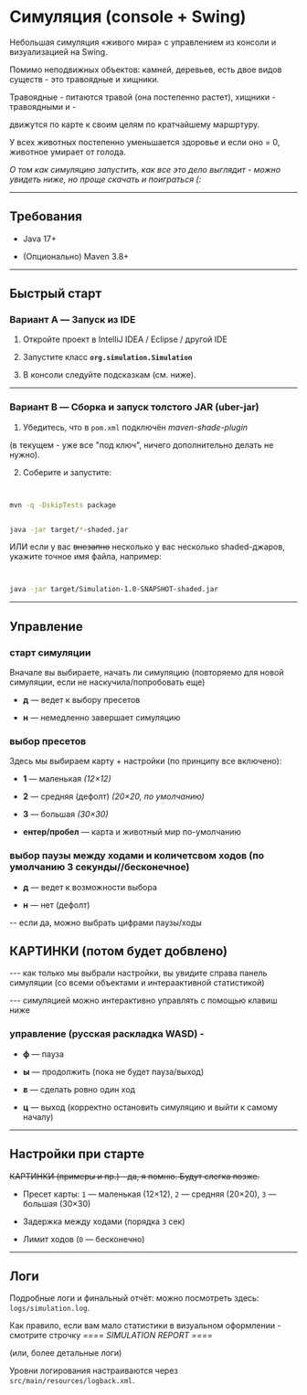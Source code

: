 # Симуляция (console + Swing)





Небольшая симуляция «живого мира» с управлением из консоли и визуализацией на Swing.


Помимо неподвижных объектов: камней, деревьев, есть двое видов существ - это травоядные и хищники.


Травоядные - питаются травой (она постепенно растет), хищники - травоядными и -


движутся по карте к своим целям по кратчайшему маршртуру.


У всех животных постепенно уменьшается здоровье и если оно = 0, животное умирает от голода.





_О том как симуляцию запустить, как все это дело выглядит - можно увидеть ниже, но проще скачать и поиграться (:_








---





## Требования





- Java 17+


- (Опционально) Maven 3.8+





---





## Быстрый старт





### Вариант A — Запуск из IDE





1. Откройте проект в IntelliJ IDEA / Eclipse / другой IDE


2. Запустите класс **`org.simulation.Simulation`**


3. В консоли следуйте подсказкам (см. ниже).





---





### Вариант B — Сборка и запуск **толстого JAR** (uber-jar)





1) Убедитесь, что в `pom.xml` подключён *maven-shade-plugin*


(в текущем - уже все "под ключ", ничего дополнительно делать не нужно).


2) Соберите и запустите:





```bash


mvn -q -DskipTests package


java -jar target/*-shaded.jar


```





ИЛИ если у вас ~~внезапно~~ несколько у вас несколько shaded-джаров, укажите точное имя файла, например:


```bash


java -jar target/Simulation-1.0-SNAPSHOT-shaded.jar


```





---


## Управление


### старт симуляции





Вначале вы выбираете, начать ли симуляцию (повторяемо для новой симуляции, если не наскучила/попробовать еще)


- **д** — ведет к выбору пресетов


- **н** — немедленно завершает симуляцию





### выбор пресетов





Здесь мы выбираем карту + настройки (по принципу все включено):


- **1** — маленькая *(12×12)*


- **2** — средняя (дефолт) *(20×20, по умолчанию)*


- **3** — большая *(30×30)*


- **ентер/пробел** — карта и животный мир по-умолчанию





### выбор паузы между ходами и количетсвом ходов (по умолчанию 3 секунды//бесконечное)


- **д** — ведет к возможности выбора


- **н** — нет (дефолт)





-- если да, можно выбрать цифрами паузы/ходы





## КАРТИНКИ (потом будет добвлено)


--- как только мы выбрали настройки, вы увидите справа панель симуляции (со всеми объектами и интераактивной статистикой)


--- симуляцией можно интерактивно управлять с помощью клавиш ниже





### управление (русская раскладка WASD) -


- **ф** — пауза


- **ы** — продолжить (пока не будет пауза/выход)


- **в** — сделать ровно один ход


- **ц** — выход (корректно остановить симуляцию и выйти к самому началу)





---





## Настройки при старте


~~КАРТИНКИ (примеры и пр.) - да, я помню. Будут слегка позже.~~





- Пресет карты: `1` — маленькая (12×12), `2` — средняя (20×20), `3` — большая (30×30)


- Задержка между ходами (порядка `3` сек)


- Лимит ходов (`0` — бесконечно)





---





## Логи





Подробные логи и финальный отчёт: можно посмотреть здесь: `logs/simulation.log`.


Как правило, если вам мало статистики в визуальном оформлении - смотрите строчку *==== SIMULATION REPORT ====*


(или, более детальные логи)





Уровни логирования настраиваются через `src/main/resources/logback.xml`.